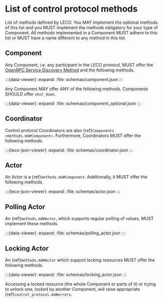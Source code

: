 # List of control protocol methods

List of methods defined by LECO.
You MAY implement the optional methods of this list and you MUST implement the methods obligatory for your type of Component.
All methods implemented in a Component MUST adhere to this list or MUST have a name different to any method in this list.

## Component

Any Component, i.e. any participant in the LECO protocol, MUST offer the [OpenRPC Service Discovery Method](https://spec.open-rpc.org/#service-discovery-method) and the following methods.

:::{data-viewer}
:expand:
:file: schemas/component.json
:::

Any Component MAY offer ANY of the following methods.
Components SHOULD offer ``shut_down``.

:::{data-viewer}
:expand:
:file: schemas/component_optional.json
:::

## Coordinator

Control protocol Coordinators are also {ref}`Components <methods.md#Component>`.
Furthermore, Coordinators MUST offer the following methods.

:::{leco-json-viewer}
:expand:
:file: schemas/coordinator.json
:::

## Actor

An Actor is a {ref}`methods.md#Component`.
Additionally, it MUST offer the following methods.

:::{leco-json-viewer}
:expand:
:file: schemas/actor.json
:::

## Polling Actor

An {ref}`methods.md#Actor`, which supports regular polling of values, MUST implement these methods.

:::{data-viewer}
:expand:
:file: schemas/polling_actor.json
:::

## Locking Actor

An {ref}`methods.md#Actor` which support locking resources MUST offer the following methods.

:::{data-viewer}
:expand:
:file: schemas/locking_actor.json
:::

Accessing a locked resource (the whole Component or parts of it) or trying to unlock one, locked by another Component, will raise appropriate {ref}`control_protocol.md#errors`.
